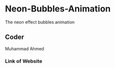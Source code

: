 # Neon-Bubbles-Animation
The neon effect bubbles animation
## Coder
Muhammad Ahmed
### Link of Website

